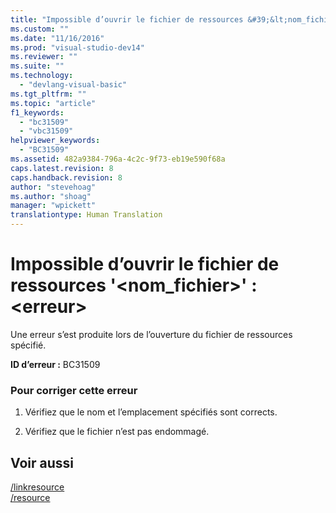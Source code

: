 ```yaml
---
title: "Impossible d’ouvrir le fichier de ressources &#39;&lt;nom_fichier&gt;&#39;&#160;: &lt;erreur&gt; | Microsoft Docs"
ms.custom: ""
ms.date: "11/16/2016"
ms.prod: "visual-studio-dev14"
ms.reviewer: ""
ms.suite: ""
ms.technology: 
  - "devlang-visual-basic"
ms.tgt_pltfrm: ""
ms.topic: "article"
f1_keywords: 
  - "bc31509"
  - "vbc31509"
helpviewer_keywords: 
  - "BC31509"
ms.assetid: 482a9384-796a-4c2c-9f73-eb19e590f68a
caps.latest.revision: 8
caps.handback.revision: 8
author: "stevehoag"
ms.author: "shoag"
manager: "wpickett"
translationtype: Human Translation
---
```

# Impossible d’ouvrir le fichier de ressources &#39;&lt;nom_fichier&gt;&#39;&#160;: &lt;erreur&gt;
Une erreur s’est produite lors de l’ouverture du fichier de ressources spécifié.  
  
 **ID d’erreur :** BC31509  
  
### Pour corriger cette erreur  
  
1.  Vérifiez que le nom et l’emplacement spécifiés sont corrects.  
  
2.  Vérifiez que le fichier n’est pas endommagé.  
  
## Voir aussi  
 [\/linkresource](../../visual-basic/reference/command-line-compiler/linkresource.md)   
 [\/resource](../../visual-basic/reference/command-line-compiler/resource.md)